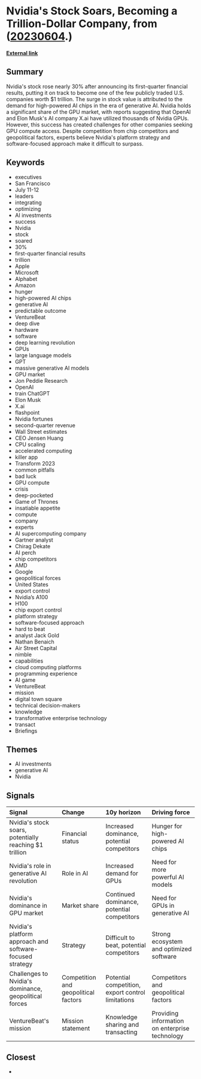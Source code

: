 # __Nvidia's Stock Soars, Becoming a Trillion-Dollar Company__, from ([20230604](https://kghosh.substack.com/p/20230604).)

__[External link](https://venturebeat.com/ai/nvidias-is-poised-to-join-1-trillion-club-thanks-to-ai-driven-surge/?utm_source=substack&utm_medium=email)__



## Summary

Nvidia's stock rose nearly 30% after announcing its first-quarter financial results, putting it on track to become one of the few publicly traded U.S. companies worth $1 trillion. The surge in stock value is attributed to the demand for high-powered AI chips in the era of generative AI. Nvidia holds a significant share of the GPU market, with reports suggesting that OpenAI and Elon Musk's AI company X.ai have utilized thousands of Nvidia GPUs. However, this success has created challenges for other companies seeking GPU compute access. Despite competition from chip competitors and geopolitical factors, experts believe Nvidia's platform strategy and software-focused approach make it difficult to surpass.

## Keywords

* executives
* San Francisco
* July 11-12
* leaders
* integrating
* optimizing
* AI investments
* success
* Nvidia
* stock
* soared
* 30%
* first-quarter financial results
* trillion
* Apple
* Microsoft
* Alphabet
* Amazon
* hunger
* high-powered AI chips
* generative AI
* predictable outcome
* VentureBeat
* deep dive
* hardware
* software
* deep learning revolution
* GPUs
* large language models
* GPT
* massive generative AI models
* GPU market
* Jon Peddie Research
* OpenAI
* train ChatGPT
* Elon Musk
* X.ai
* flashpoint
* Nvidia fortunes
* second-quarter revenue
* Wall Street estimates
* CEO Jensen Huang
* CPU scaling
* accelerated computing
* killer app
* Transform 2023
* common pitfalls
* bad luck
* GPU compute
* crisis
* deep-pocketed
* Game of Thrones
* insatiable appetite
* compute
* company
* experts
* AI supercomputing company
* Gartner analyst
* Chirag Dekate
* AI perch
* chip competitors
* AMD
* Google
* geopolitical forces
* United States
* export control
* Nvidia’s A100
* H100
* chip export control
* platform strategy
* software-focused approach
* hard to beat
* analyst Jack Gold
* Nathan Benaich
* Air Street Capital
* nimble
* capabilities
* cloud computing platforms
* programming experience
* AI game
* VentureBeat
* mission
* digital town square
* technical decision-makers
* knowledge
* transformative enterprise technology
* transact
* Briefings

## Themes

* AI investments
* generative AI
* Nvidia

## Signals

| Signal                                                   | Change                               | 10y horizon                                       | Driving force                                  |
|:---------------------------------------------------------|:-------------------------------------|:--------------------------------------------------|:-----------------------------------------------|
| Nvidia's stock soars, potentially reaching $1 trillion   | Financial status                     | Increased dominance, potential competitors        | Hunger for high-powered AI chips               |
| Nvidia's role in generative AI revolution                | Role in AI                           | Increased demand for GPUs                         | Need for more powerful AI models               |
| Nvidia's dominance in GPU market                         | Market share                         | Continued dominance, potential competitors        | Need for GPUs in generative AI                 |
| Nvidia's platform approach and software-focused strategy | Strategy                             | Difficult to beat, potential competitors          | Strong ecosystem and optimized software        |
| Challenges to Nvidia's dominance, geopolitical forces    | Competition and geopolitical factors | Potential competition, export control limitations | Competitors and geopolitical factors           |
| VentureBeat's mission                                    | Mission statement                    | Knowledge sharing and transacting                 | Providing information on enterprise technology |

## Closest

* 